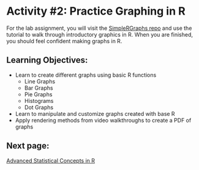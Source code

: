 # Activity #2: Practice Graphing in R

For the lab assignment, you will visit the [SimpleRGraphs repo](https://github.com/adc0032/SimpleRGraphs) and use the tutorial to walk through introductory graphics in R. When you are finished, you should feel confident making graphs in R. 

## Learning Objectives:
* Learn to create different graphs using basic R functions
  * Line Graphs
  * Bar Graphs
  * Pie Graphs
  * Histograms
  * Dot Graphs
* Learn to manipulate and customize graphs created with base R
* Apply rendering methods from video walkthroughs to create a PDF of graphs

## Next page:
[Advanced Statistical Concepts in R](https://github.com/StevisonLab/R-Mini-Course/blob/main/Advanced%20Stats%20Concepts.md)
